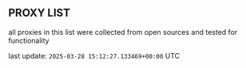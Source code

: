 ## PROXY LIST

all proxies in this list were collected from open sources and tested for functionality

last update: `2025-03-28 15:12:27.133469+00:00` UTC
